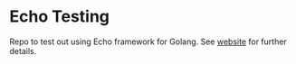 # Echo Testing
Repo to test out using Echo framework for Golang. See [website](https://echo.labstack.com/) for further details.
